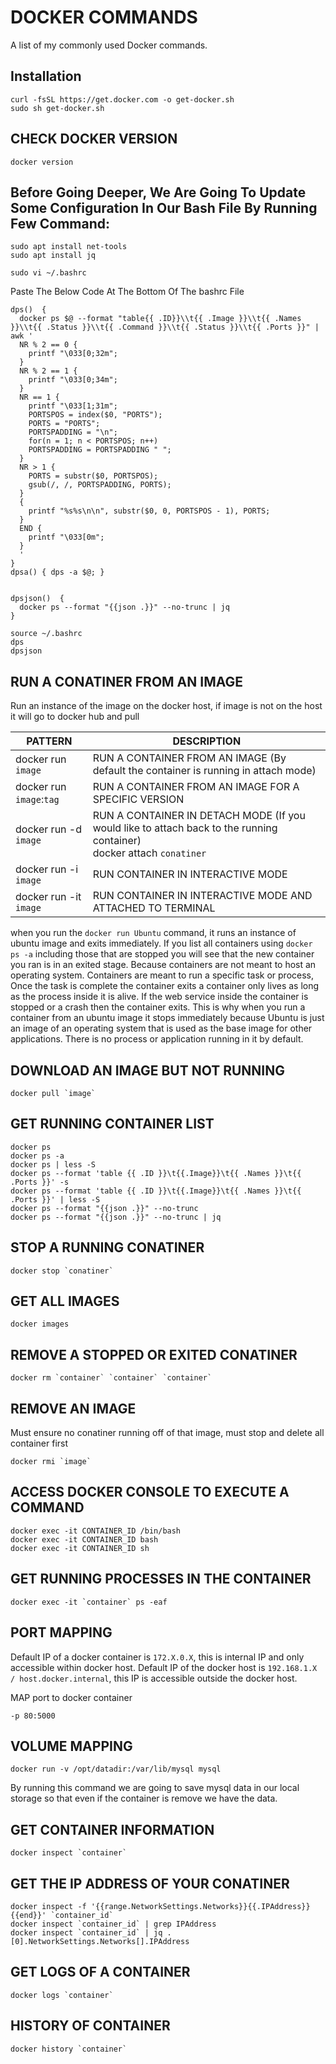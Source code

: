 # DOCKER COMMANDS

A list of my commonly used Docker commands.


## Installation
```git
curl -fsSL https://get.docker.com -o get-docker.sh
sudo sh get-docker.sh
```

## CHECK DOCKER VERSION
```git
docker version
```

## Before Going Deeper, We Are Going To Update Some Configuration In Our Bash File By Running Few Command:
```git
sudo apt install net-tools
sudo apt install jq
```
```git
sudo vi ~/.bashrc
```

Paste The Below Code At The Bottom Of The bashrc File
```git
dps()  {
  docker ps $@ --format "table{{ .ID}}\\t{{ .Image }}\\t{{ .Names }}\\t{{ .Status }}\\t{{ .Command }}\\t{{ .Status }}\\t{{ .Ports }}" | awk '
  NR % 2 == 0 {
    printf "\033[0;32m";
  }
  NR % 2 == 1 {
    printf "\033[0;34m";
  }
  NR == 1 {
    printf "\033[1;31m";
    PORTSPOS = index($0, "PORTS");
    PORTS = "PORTS";
    PORTSPADDING = "\n";
    for(n = 1; n < PORTSPOS; n++)
    PORTSPADDING = PORTSPADDING " ";
  }
  NR > 1 {
    PORTS = substr($0, PORTSPOS);
    gsub(/, /, PORTSPADDING, PORTS);
  }
  {
    printf "%s%s\n\n", substr($0, 0, PORTSPOS - 1), PORTS;
  }
  END {
    printf "\033[0m";
  }
  '
}
dpsa() { dps -a $@; }


dpsjson()  {
  docker ps --format "{{json .}}" --no-trunc | jq
}
```

```git
source ~/.bashrc
dps
dpsjson
```


## RUN A CONATINER FROM AN IMAGE
Run an instance of the image on the docker host, if image is not on the host it will go to docker hub and pull

PATTERN | DESCRIPTION
------------ | -------------
docker run `image` | RUN A CONTAINER FROM AN IMAGE (By default the container is running in attach mode)
docker run `image`:`tag`	| RUN A CONTAINER FROM AN IMAGE FOR A SPECIFIC VERSION
docker run -d `image` | RUN A CONTAINER IN DETACH MODE (If you would like to attach back to the running container) <br/>docker attach `conatiner`
docker run -i `image`	| RUN CONTAINER IN INTERACTIVE MODE
docker run -it `image`	| RUN CONTAINER IN INTERACTIVE MODE AND ATTACHED TO TERMINAL


when you run the `docker run Ubuntu` command, it runs an instance of ubuntu image and exits immediately.
If you list all containers using `docker ps -a` including those that are stopped you will see that the new container you ran is in an exited stage.
Because containers are not meant to host an operating system.
Containers are meant to run a specific task or process, Once the task is complete the container exits a container only lives as long as the process inside it is alive.
If the web service inside the container is stopped or a crash then the container exits.
This is why when you run a container from an ubuntu image it stops immediately because Ubuntu is just an image of an operating system that is used as the base image for other applications. There is no process or application running in it by default.


## DOWNLOAD AN IMAGE BUT NOT RUNNING
```git
docker pull `image`
```


## GET RUNNING CONTAINER LIST
```git
docker ps
docker ps -a
docker ps | less -S
docker ps --format 'table {{ .ID }}\t{{.Image}}\t{{ .Names }}\t{{ .Ports }}' -s
docker ps --format 'table {{ .ID }}\t{{.Image}}\t{{ .Names }}\t{{ .Ports }}' | less -S
docker ps --format "{{json .}}" --no-trunc
docker ps --format "{{json .}}" --no-trunc | jq
```


## STOP A RUNNING CONATINER
```git
docker stop `conatiner`
```


## GET ALL IMAGES
```git
docker images
```


## REMOVE A STOPPED OR EXITED CONATINER
```git
docker rm `container` `container` `container`
```


## REMOVE AN IMAGE 
Must ensure no conatiner running off of that image, must stop and delete all container first
```git
docker rmi `image`
```


## ACCESS DOCKER CONSOLE TO EXECUTE A COMMAND
```git
docker exec -it CONTAINER_ID /bin/bash
docker exec -it CONTAINER_ID bash
docker exec -it CONTAINER_ID sh
```


## GET RUNNING PROCESSES IN THE CONTAINER
```git
docker exec -it `container` ps -eaf
```


## PORT MAPPING
Default IP of a docker container is `172.X.0.X`, this is internal IP and only accessible within docker host.
Default IP of the docker host is `192.168.1.X / host.docker.internal`, this IP is accessible outside the docker host.

MAP port to docker container
```git
-p 80:5000
```


## VOLUME MAPPING
```git
docker run -v /opt/datadir:/var/lib/mysql mysql
```

By running this command we are going to save mysql data in our local storage so that even if the container is remove we have the data.



## GET CONTAINER INFORMATION
```git
docker inspect `container`
```


## GET THE IP ADDRESS OF YOUR CONATINER
```git
docker inspect -f '{{range.NetworkSettings.Networks}}{{.IPAddress}}{{end}}' `container_id`
docker inspect `container_id` | grep IPAddress
docker inspect `container_id` | jq .[0].NetworkSettings.Networks[].IPAddress
```


## GET LOGS OF A CONTAINER
```git
docker logs `container`
```


## HISTORY OF CONTAINER
```git
docker history `container`
```



